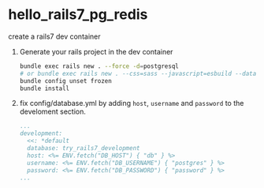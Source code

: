 # hello_rails7_pg_redis
create a rails7 dev container

1. Generate your rails project in the dev container
   ```bash
   bundle exec rails new . --force -d=postgresql
   # or bundle exec rails new . --css=sass --javascript=esbuild --database=postgresql
   bundle config unset frozen
   bundle install
   ```
2. fix config/database.yml by adding `host`, `username` and `password` to the develoment section.
   ```yaml
   ...
   development:
     <<: *default
     database: try_rails7_development
     host: <%= ENV.fetch("DB_HOST") { "db" } %>
     username: <%= ENV.fetch("DB_USERNAME") { "postgres" } %>
     password: <%= ENV.fetch("DB_PASSWORD") { "password" } %>
   ...
   ```
